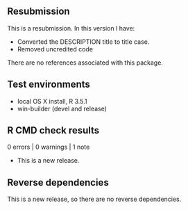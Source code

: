 ## Resubmission
This is a resubmission. In this version I have:

* Converted the DESCRIPTION title to title case.
* Removed uncredited code

There are no references associated with this package.

## Test environments
* local OS X install, R 3.5.1
* win-builder (devel and release)

## R CMD check results

0 errors | 0 warnings | 1 note

* This is a new release.

## Reverse dependencies

This is a new release, so there are no reverse dependencies.

